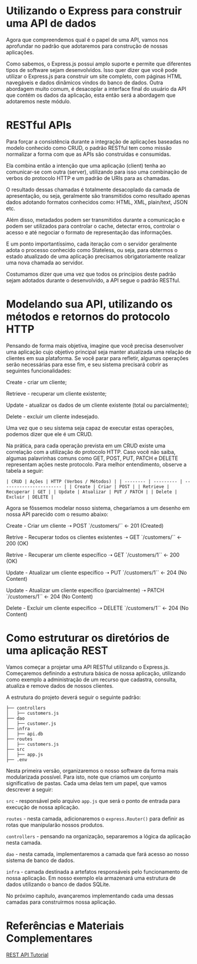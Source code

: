 # Utilizando o Express para construir uma API de dados

Agora que compreendemos qual é o papel de uma API, vamos nos aprofundar no padrão que adotaremos para construção de nossas aplicações.

Como sabemos, o Express.js possui amplo suporte e permite que diferentes tipos de software sejam desenvolvidos. Isso quer dizer que você pode utilizar o Express.js para construir um site completo, com páginas HTML navegáveis e dados dinâmicos vindos do banco de dados. Outra abordagem muito comum, é desacoplar a interface final do usuário da API que contém os dados da aplicação, esta então será a abordagem que adotaremos neste módulo.

# RESTful APIs

Para forçar a consistência durante a integração de aplicações baseadas no modelo conhecido como CRUD, o padrão RESTful tem como missão normalizar a forma com que as APIs são construídas e consumidas.

Ela combina então a intenção que uma aplicação (client) tenha ao comunicar-se com outra (server), utilizando para isso uma combinação de verbos do protocolo HTTP e um padrão de URIs para as chamadas.

O resultado dessas chamadas é totalmente desacoplado da camada de apresentação, ou seja, geralmente são transmitidos como resultado apenas dados adotando formatos conhecidos como: HTML, XML, plain/text, JSON etc.

Além disso, metadados podem ser transmitidos durante a comunicação e podem ser utilizados para controlar o cache, detectar erros, controlar o acesso e até negociar o formato de representação das informações.

E um ponto importantíssimo, cada iteração com o servidor geralmente adota o processo conhecido como Stateless, ou seja, para obtermos o estado atualizado de uma aplicação precisamos obrigatoriamente realizar uma nova chamada ao servidor.

Costumamos dizer que uma vez que todos os princípios deste padrão sejam adotados durante o desenvolvido, a API segue o padrão RESTful.

# Modelando sua API, utilizando os métodos e retornos do protocolo HTTP

Pensando de forma mais objetiva, imagine que você precisa desenvolver uma aplicação cujo objetivo principal seja manter atualizada uma relação de clientes em sua plataforma. Se você parar para refletir, algumas operações serão necessárias para esse fim, e seu sistema precisará cobrir as seguintes funcionalidades:

Create - criar um cliente;

Retrieve - recuperar um cliente existente;

Update - atualizar os dados de um cliente existente (total ou parcialmente);

Delete - excluir um cliente indesejado.

Uma vez que o seu sistema seja capaz de executar estas operações, podemos dizer que ele é um CRUD.

Na prática, para cada operação prevista em um CRUD existe uma correlação com a utilização do protocolo HTTP. Caso você não saiba, algumas palavrinhas comuns como GET, POST, PUT, PATCH e DELETE representam ações neste protocolo. Para melhor entendimento, observe a tabela a seguir:

```
| CRUD | Ações | HTTP (Verbos / Métodos) | | -------- | --------- | ----------------------- | | Create | Criar | POST | | Retrieve | Recuperar | GET | | Update | Atualizar | PUT / PATCH | | Delete | Excluir | DELETE |
```

Agora se fôssemos modelar nosso sistema, chegaríamos a um desenho em nossa API parecido com o resumo abaixo:

Create - Criar um cliente ➝ POST `/customers/`` ← 201 (Created)

Retrive - Recuperar todos os clientes existentes ➝ GET `/customers/`` ← 200 (OK)

Retrive - Recuperar um cliente específico ➝ GET `/customers/1`` ← 200 (OK)

Update - Atualizar um cliente específico ➝ PUT `/customers/1`` ← 204 (No Content)

Update - Atualizar um cliente específico (parcialmente) ➝ PATCH `/customers/1`` ← 204 (No Content)

Delete - Excluir um cliente específico ➝ DELETE `/customers/1`` ← 204 (No Content)

# Como estruturar os diretórios de uma aplicação REST

Vamos começar a projetar uma API RESTful utilizando o Express.js. Começaremos definindo a estrutura básica de nossa aplicação, utilizando como exemplo a administração de um recurso que cadastra, consulta, atualiza e remove dados de nossos clientes.

A estrutura do projeto deverá seguir o seguinte padrão:

```
├── controllers
│   ├── customers.js
├── dao
│   ├── customer.js
├── infra
│   ├── api.db
├── routes
│   ├── customers.js
├── src
│   ├── app.js
├── .env
```

Nesta primeira versão, organizaremos o nosso software da forma mais modularizada possível. Para isto, note que criamos um conjunto significativo de pastas. Cada uma delas tem um papel, que vamos descrever a seguir:

`src` - responsável pelo arquivo `app.js` que será o ponto de entrada para execução de nossa aplicação.

`routes` - nesta camada, adicionaremos o `express.Router()` para definir as rotas que manipularão nossos produtos.

`controllers` - pensando na organização, separaremos a lógica da aplicação nesta camada.

`dao` - nesta camada, implementaremos a camada que fará acesso ao nosso sistema de banco de dados.

`infra` - camada destinada a artefatos responsáveis pelo funcionamento de nossa aplicação. Em nosso exemplo ela armazenará uma estrutura de dados utilizando o banco de dados SQLite.

No próximo capítulo, avançaremos implementando cada uma dessas camadas para construirmos nossa aplicação.

# Referências e Materiais Complementares

[REST API Tutorial](https://restfulapi.net/)
